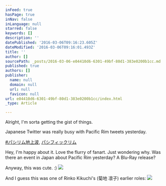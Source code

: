 ```yaml
---
inFeed: true
hasPage: true
inNav: false
inLanguage: null
starred: false
keywords: []
description: ''
datePublished: '2016-03-06T09:16:23.605Z'
dateModified: '2016-03-06T09:16:01.493Z'
title: ''
author: []
sourcePath: _posts/2016-03-06-e04410d6-6301-49bf-80d1-383e0200b1cc.md
published: true
authors: []
publisher:
  name: null
  domain: null
  url: null
  favicon: null
url: e04410d6-6301-49bf-80d1-383e0200b1cc/index.html
_type: Article

---
```

Alright, I'm sorta getting the gist of things.

Japanese Twitter was really busy with Pacific Rim tweets yesterday.

[\#パシリム地上波][0], [パシフィックリム][1]

Hey, I'm happy about it. Love the flurry of fanart. Just wondering why. Was there an event in Japan about Pacific Rim yesterday? A Blu-Ray release?

Anyway, this was cute. :)
![](https://the-grid-user-content.s3-us-west-2.amazonaws.com/a18661a5-31e5-4d34-867e-8601433eab6c.jpg)

And I guess this was one of Rinko Kikuchi's (菊地 凛子) earlier roles:
![](https://the-grid-user-content.s3-us-west-2.amazonaws.com/0b07e1e5-2187-4243-9992-48fdb0f1a175.jpg)

[0]: null
[1]: https://twitter.com/search?f=images&vertical=default&q=パシフィックリム